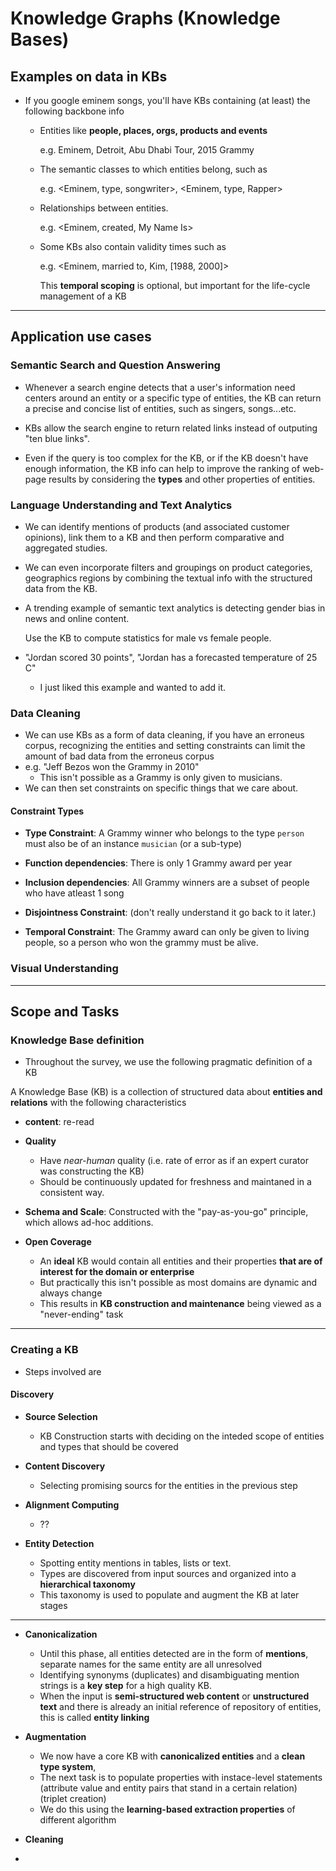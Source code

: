 # Knowledge Graphs (Knowledge Bases)

## Examples on data in KBs

- If you google eminem songs, you'll have KBs containing (at least) the following backbone info
  - Entities like **people, places, orgs, products and events**
    
    e.g. Eminem, Detroit, Abu Dhabi Tour, 2015 Grammy
  - The semantic classes to which entities belong, such as
    
    e.g. <Eminem, type, songwriter>, <Eminem, type, Rapper>

  - Relationships between entities.
    
    e.g. <Eminem, created, My Name Is>
  - Some KBs also contain validity times such as
    
    e.g. <Eminem, married to, Kim, [1988, 2000]>
  
    This **temporal scoping** is optional, but important for the life-cycle management of a KB

****

## Application use cases

### Semantic Search and Question Answering

- Whenever a search engine detects that a user's information need centers around an entity 
  or a specific type of entities, the KB can return a precise and concise list of entities, such as
  singers, songs...etc.

- KBs allow the search engine to return related links instead of outputing "ten blue links".

- Even if the query is too complex for the KB, or if the KB doesn't have enough information, the KB info
  can help to improve the ranking of web-page results by considering the **types** and other properties of entities.

### Language Understanding and Text Analytics

- We can identify mentions of products (and associated customer opinions), link them to a KB
  and then perform comparative and aggregated studies.

- We can even incorporate filters and groupings on product categories, geographics regions by combining
  the textual info with the structured data from the KB.

- A trending example of semantic text analytics is detecting gender bias in news and online content.

  Use the KB to compute statistics for male vs female people.

- "Jordan scored 30 points", "Jordan has a forecasted temperature of 25 C"
  - I just liked this example and wanted to add it.

### Data Cleaning

- We can use KBs as a form of data cleaning, if you have an erroneus corpus, recognizing the entities and setting constraints can limit the amount of bad data from the erroneus corpus
- e.g. "Jeff Bezos won the Grammy in 2010"
  - This isn't possible as a Grammy is only given to musicians.
- We can then set constraints on specific things that we care about.

#### Constraint Types

- **Type Constraint**: A Grammy winner who belongs to the type `person` must also be of an instance `musician` (or a sub-type)

- **Function dependencies**: There is only 1 Grammy award per year
- **Inclusion dependencies**: All Grammy winners are a subset of people who have atleast 1 song
- **Disjointness Constraint**: (don't really understand it go back to it later.)
- **Temporal Constraint**: The Grammy award can only be given to living people, so a person who won the grammy must be alive.

### Visual Understanding

****

## Scope and Tasks

### Knowledge Base definition

- Throughout the survey, we use the following pragmatic definition of a KB

A Knowledge Base (KB) is a collection of structured data about **entities and relations** with the following characteristics

- **content**: re-read
- **Quality**
  - Have *near-human* quality (i.e. rate of error as if an expert curator was constructing the KB)
  - Should be continuously updated for freshness and maintaned in a consistent way.

- **Schema and Scale**: Constructed with the "pay-as-you-go" principle, which allows ad-hoc additions.
- **Open Coverage**
  - An **ideal** KB would contain all entities and their properties **that are of interest for the domain or enterprise**
  - But practically this isn't possible as most domains are dynamic and always change
  - This results in **KB construction and maintenance** being viewed as a "never-ending" task

****

### Creating a KB

- Steps involved are

#### Discovery

- **Source Selection**
  -  KB Construction starts with deciding on the inteded scope of entities and types that should be covered
- **Content Discovery**
  - Selecting promising sourcs for the entities in the previous step

- **Alignment Computing**
  - ??
- **Entity Detection**
  - Spotting entity mentions in tables, lists or text.
  - Types are discovered from input sources and organized into  a **hierarchical taxonomy**
  - This taxonomy is used to populate and augment the KB at later stages


****

- **Canonicalization**
  - Until this phase, all entities detected are in the form of **mentions**, separate names for the same entity are all unresolved
  - Identifying synonyms (duplicates) and disambiguating mention strings is a **key step** for a high quality KB.
  - When the input is **semi-structured web content** or **unstructured text** and there is already an initial reference of repository of entities, this is called **entity linking**

- **Augmentation**
  - We now have a core KB with **canonicalized entities** and a **clean type system**,
  - The next task is to populate properties with instace-level statements (attribute value and entity pairs that stand in a certain relation) (triplet creation)
  - We do this using the **learning-based extraction properties** of different algorithm
- **Cleaning**
- 

